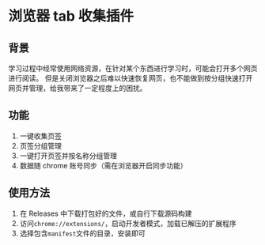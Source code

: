 # 浏览器 tab 收集插件

## 背景

学习过程中经常使用网络资源，在针对某个东西进行学习时，可能会打开多个网页进行阅读。
但是关闭浏览器之后难以快速恢复网页，也不能做到按分组快速打开网页并管理，给我带来了一定程度上的困扰。

## 功能

1. 一键收集页签
2. 页签分组管理
3. 一键打开页签并按名称分组管理
4. 数据随 chrome 账号同步（需在浏览器开启同步功能）

## 使用方法

1. 在 Releases 中下载打包好的文件，或自行下载源码构建
2. 访问`chrome://extensions/`，启动开发者模式，加载已解压的扩展程序
3. 选择包含`manifest`文件的目录，安装即可
